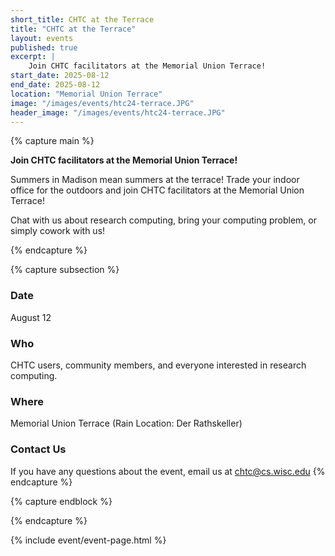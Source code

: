 ```yaml
---
short_title: CHTC at the Terrace
title: "CHTC at the Terrace"
layout: events
published: true
excerpt: |
    Join CHTC facilitators at the Memorial Union Terrace!
start_date: 2025-08-12
end_date: 2025-08-12
location: "Memorial Union Terrace"
image: "/images/events/htc24-terrace.JPG"
header_image: "/images/events/htc24-terrace.JPG"
---
```


{% capture main %}

**Join CHTC facilitators at the Memorial Union Terrace!**

Summers in Madison mean summers at the terrace! Trade your indoor office for the outdoors and join CHTC facilitators at the Memorial Union Terrace! 

Chat with us about research computing, bring your computing problem, or simply cowork with us!

{% endcapture %}


{% capture subsection %}
### Date

August 12

### Who

CHTC users, community members, and everyone interested in research computing.
 
### Where

Memorial Union Terrace (Rain Location: Der Rathskeller)

### Contact Us

If you have any questions about the event, email us at [chtc@cs.wisc.edu](mailto:chtc@cs.wisc.edu)
{% endcapture %}

{% capture endblock %}


{% endcapture %}

{% include event/event-page.html %}
